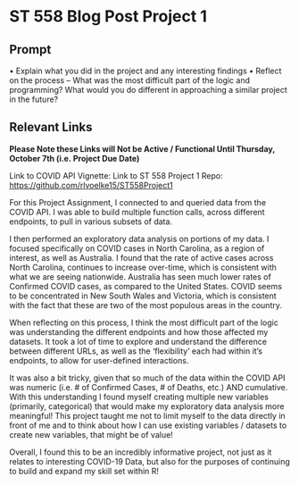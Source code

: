 ST 558 Blog Post Project 1
================

## Prompt

• Explain what you did in the project and any interesting findings •
Reflect on the process – What was the most difficult part of the logic
and programming? What would you do different in approaching a similar
project in the future?

## Relevant Links

**Please Note these Links will Not be Active / Functional Until
Thursday, October 7th (i.e. Project Due Date)**

Link to COVID API Vignette: Link to ST 558 Project 1 Repo:
<https://github.com/rlvoelke15/ST558Project1>

For this Project Assignment, I connected to and queried data from the
COVID API. I was able to build multiple function calls, across different
endpoints, to pull in various subsets of data.

I then performed an exploratory data analysis on portions of my data. I
focused specifically on COVID cases in North Carolina, as a region of
interest, as well as Australia. I found that the rate of active cases
across North Carolina, continues to increase over-time, which is
consistent with what we are seeing nationwide. Australia has seen much
lower rates of Confirmed COVID cases, as compared to the United States.
COVID seems to be concentrated in New South Wales and Victoria, which is
consistent with the fact that these are two of the most populous areas
in the country.

When reflecting on this process, I think the most difficult part of the
logic was understanding the different endpoints and how those affected
my datasets. It took a lot of time to explore and understand the
difference between different URLs, as well as the ‘flexibility’ each had
within it’s endpoints, to allow for user-defined interactions.

It was also a bit tricky, given that so much of the data within the
COVID API was numeric (i.e. \# of Confirmed Cases, \# of Deaths, etc.)
AND cumulative. With this understanding I found myself creating multiple
new variables (primarily, categorical) that would make my exploratory
data analysis more meaningful! This project taught me not to limit
myself to the data directly in front of me and to think about how I can
use existing variables / datasets to create new variables, that might be
of value!

Overall, I found this to be an incredibly informative project, not just
as it relates to interesting COVID-19 Data, but also for the purposes of
continuing to build and expand my skill set within R!
